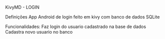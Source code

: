 KivyMD - LOGIN

Definições
App Android de login feito em kivy com banco de dados SQLite

Funcionalidades:
    Faz login do usuario cadastrado na base de dados
    Cadastra novo usuario no banco


